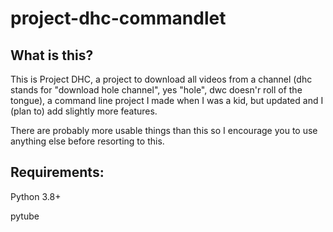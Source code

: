 # project-dhc-commandlet
## What is this?
This is Project DHC, a project to download all videos from a channel (dhc stands for "download hole channel", yes "hole", dwc doesn'r roll of the tongue), a command line project I made when I was a kid, but updated and I (plan to) add slightly more features. 

There are probably more usable things than this so I encourage you to use anything else before resorting to this.

## Requirements:

Python 3.8+

pytube
